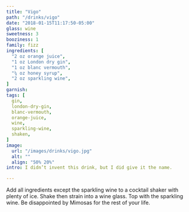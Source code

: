 ```yaml
---
title: "Vigo"
path: "/drinks/vigo"
date: "2018-01-15T11:17:50-05:00"
glass: wine
sweetness: 3
booziness: 1
family: fizz
ingredients: [
  "2 oz orange juice",
  "1 oz London dry gin",
  "1 oz blanc vermouth",
  "¼ oz honey syrup",
  "2 oz sparkling wine",
]
garnish:
tags: [
  gin,
  london-dry-gin,
  blanc-vermouth,
  orange-juice,
  wine,
  sparkling-wine,
  shaken,
]
image:
  url: "/images/drinks/vigo.jpg"
  alt: ""
  align: "50% 20%"
intro: I didn’t invent this drink, but I did give it the name.

---
```


Add all ingredients except the sparkling wine to a cocktail shaker with plenty of ice. Shake then strain into a wine glass. Top with the sparkling wine. Be disappointed by Mimosas for the rest of your life.
